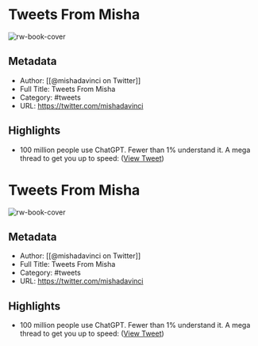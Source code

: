 # Tweets From Misha

![rw-book-cover](https://pbs.twimg.com/profile_images/1511045842643288071/chojDCx8.jpg)

## Metadata
- Author: [[@mishadavinci on Twitter]]
- Full Title: Tweets From Misha
- Category: #tweets
- URL: https://twitter.com/mishadavinci

## Highlights
- 100 million people use ChatGPT.
  Fewer than 1% understand it.
  A mega thread to get you up to speed: ([View Tweet](https://twitter.com/mishadavinci/status/1645094220343181313))
# Tweets From Misha

![rw-book-cover](https://pbs.twimg.com/profile_images/1511045842643288071/chojDCx8.jpg)

## Metadata
- Author: [[@mishadavinci on Twitter]]
- Full Title: Tweets From Misha
- Category: #tweets
- URL: https://twitter.com/mishadavinci

## Highlights
- 100 million people use ChatGPT.
  Fewer than 1% understand it.
  A mega thread to get you up to speed: ([View Tweet](https://twitter.com/mishadavinci/status/1645094220343181313))
